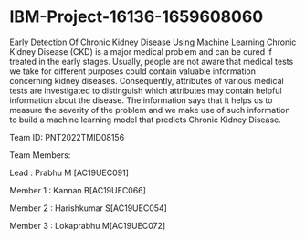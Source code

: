 # IBM-Project-16136-1659608060

Early Detection Of Chronic Kidney Disease Using Machine Learning
Chronic Kidney Disease (CKD) is a major medical problem and can be cured if treated in the early stages. Usually, people are not aware that medical tests we take for different purposes could contain valuable information concerning kidney diseases. Consequently, attributes of various medical tests are investigated to distinguish which attributes may contain helpful information about the disease. The information says that it helps us to measure the severity of the problem and we make use of such information to build a machine learning model that predicts Chronic Kidney Disease.


Team ID: PNT2022TMID08156

Team Members:

Lead     : Prabhu M [AC19UEC091]

Member 1 : Kannan B[AC19UEC066]

Member 2 : Harishkumar S[AC19UEC054]

Member 3 : Lokaprabhu M[AC19UEC072]
